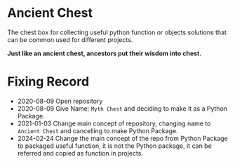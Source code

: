 # Ancient Chest

The chest box for collecting useful python function or objects solutions that can be common used for different projects.

**Just like an ancient chest, ancestors put their wisdom into chest.**

# Fixing Record

- 2020-08-09 Open repository
- 2020-08-09 Give Name: `Myth Chest` and deciding to make it as a Python Package.
- 2021-01-03 Change main concept of repository, changing name to `Ancient Chest` and cancelling to make Python Package.
- 2024-02-24 Change the main concept of the repo from Python Package to packaged useful function, it is not the Python package, it can be referred and copied as function in projects.